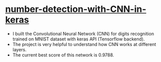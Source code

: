 # [number-detection-with-CNN-in-keras](https://github.com/BendingLight/number-detection-with-CNN-in-keras)
* I built the Convolutional Neural Network (CNN) for digits recognition trained on MNIST dataset with keras API (Tensorflow backend). 
* The project is very helpful to understand how CNN works at different layers. 
* The current best score of this network is 0.9788.
